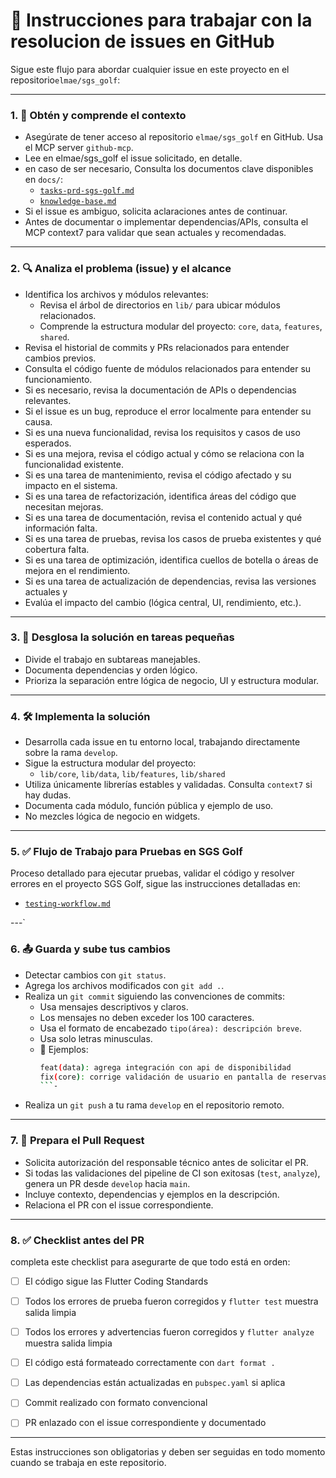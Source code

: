 # 🧭 Instrucciones para trabajar con la resolucion de issues en GitHub

Sigue este flujo para abordar cualquier issue en este proyecto en el repositorio`elmae/sgs_golf`:

---

### 1. 🧠 Obtén y comprende el contexto

- Asegúrate de tener acceso al repositorio `elmae/sgs_golf` en GitHub. Usa el MCP server `github-mcp`.
- Lee en elmae/sgs_golf el issue solicitado, en detalle. 
- en caso de ser necesario, Consulta los documentos clave disponibles en `docs/`:
  - [`tasks-prd-sgs-golf.md`](docs/tasks-prd-sgs-golf.md)
  - [`knowledge-base.md`](docs/knowledge-base.md) 
- Si el issue es ambiguo, solicita aclaraciones antes de continuar.
- Antes de documentar o implementar dependencias/APIs, consulta el MCP context7 para validar que sean actuales y recomendadas.
 
--- 

### 2. 🔍 Analiza el problema (issue) y el alcance

- Identifica los archivos y módulos relevantes:
  - Revisa el árbol de directorios en `lib/` para ubicar módulos relacionados.
  - Comprende la estructura modular del proyecto: `core`, `data`, `features`, `shared`.
- Revisa el historial de commits y PRs relacionados para entender cambios previos.
- Consulta el código fuente de módulos relacionados para entender su funcionamiento.
- Si es necesario, revisa la documentación de APIs o dependencias relevantes.
- Si el issue es un bug, reproduce el error localmente para entender su causa.
- Si es una nueva funcionalidad, revisa los requisitos y casos de uso esperados.
- Si es una mejora, revisa el código actual y cómo se relaciona con la funcionalidad existente.
- Si es una tarea de mantenimiento, revisa el código afectado y su impacto en el sistema.
- Si es una tarea de refactorización, identifica áreas del código que necesitan mejoras.
- Si es una tarea de documentación, revisa el contenido actual y qué información falta.
- Si es una tarea de pruebas, revisa los casos de prueba existentes y qué cobertura falta.
- Si es una tarea de optimización, identifica cuellos de botella o áreas de mejora en el rendimiento.
- Si es una tarea de actualización de dependencias, revisa las versiones actuales y
- Evalúa el impacto del cambio (lógica central, UI, rendimiento, etc.). 

---
 
### 3. 🧩 Desglosa la solución en tareas pequeñas

- Divide el trabajo en subtareas manejables.
- Documenta dependencias y orden lógico.
- Prioriza la separación entre lógica de negocio, UI y estructura modular.

---

### 4. 🛠️ Implementa la solución

- Desarrolla cada issue en tu entorno local, trabajando directamente sobre la rama `develop`.
- Sigue la estructura modular del proyecto:
  - `lib/core`, `lib/data`, `lib/features`, `lib/shared`
- Utiliza únicamente librerías estables y validadas. Consulta `context7` si hay dudas.
- Documenta cada módulo, función pública y ejemplo de uso.
- No mezcles lógica de negocio en widgets.

---

### 5. ✅ Flujo de Trabajo para Pruebas en SGS Golf

Proceso detallado para ejecutar pruebas, validar el código y resolver errores en el proyecto SGS Golf, sigue las instrucciones detalladas en:
- [`testing-workflow.md`](testing-workflow.md)


---`

### 6. 📤 Guarda y sube tus cambios

- Detectar cambios con `git status`. 
- Agrega los archivos modificados con `git add .`.
- Realiza un `git commit` siguiendo las convenciones de commits:
  - Usa mensajes descriptivos y claros.
  - Los mensajes no deben exceder los 100 caracteres.
  - Usa el formato de encabezado `tipo(área): descripción breve`.
  - Usa solo letras minusculas.
  - 📌 Ejemplos:
    ```bash
    feat(data): agrega integración con api de disponibilidad
    fix(core): corrige validación de usuario en pantalla de reservas
    ```- 
- Realiza un `git push` a tu rama `develop` en el repositorio remoto.

---

### 7. 🚀 Prepara el Pull Request

- Solicita autorización del responsable técnico antes de solicitar el PR.
- Si todas las validaciones del pipeline de CI son exitosas (`test`, `analyze`), genera un PR desde `develop` hacia `main`.
- Incluye contexto, dependencias y ejemplos en la descripción.
- Relaciona el PR con el issue correspondiente.

---

### 8. ✅ Checklist antes del PR
completa este checklist para asegurarte de que todo está en orden:
- [ ] El código sigue las Flutter Coding Standards
- [ ] Todos los errores de prueba fueron corregidos y `flutter test` muestra salida limpia
- [ ] Todos los errores y advertencias fueron corregidos y `flutter analyze` muestra salida limpia
- [ ] El código está formateado correctamente con `dart format .`
- [ ] Las dependencias están actualizadas en `pubspec.yaml` si aplica
- [ ] Commit realizado con formato convencional
- [ ] PR enlazado con el issue correspondiente y documentado


---
Estas instrucciones son obligatorias y deben ser seguidas en todo momento cuando se trabaja en este repositorio.
